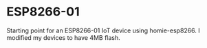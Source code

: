 # ESP8266-01

Starting point for an ESP8266-01 IoT device using homie-esp8266. I modified my devices to have 4MB flash.

